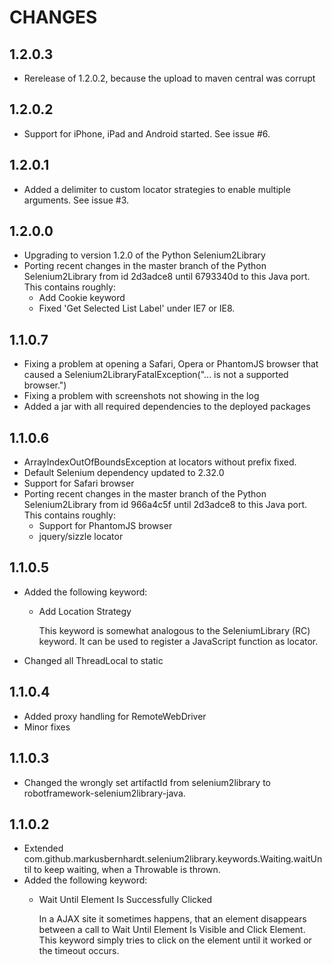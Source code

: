 CHANGES
=======


1.2.0.3
-------

* Rerelease of 1.2.0.2, because the upload to maven central was corrupt

1.2.0.2
-------

* Support for iPhone, iPad and Android started. See issue #6.

1.2.0.1
-------

* Added a delimiter to custom locator strategies to enable multiple arguments. See issue #3.

1.2.0.0
-------

* Upgrading to version 1.2.0 of the Python Selenium2Library
* Porting recent changes in the master branch of the Python Selenium2Library
  from id 2d3adce8 until 6793340d to this Java port. This contains roughly:
  * Add Cookie keyword
  * Fixed 'Get Selected List Label' under IE7 or IE8.

1.1.0.7
-------

* Fixing a problem at opening a Safari, Opera or PhantomJS browser that caused a Selenium2LibraryFatalException("... is not a supported browser.")
* Fixing a problem with screenshots not showing in the log
* Added a jar with all required dependencies to the deployed packages   

1.1.0.6
-------

* ArrayIndexOutOfBoundsException at locators without prefix fixed.
* Default Selenium dependency updated to 2.32.0
* Support for Safari browser
* Porting recent changes in the master branch of the Python Selenium2Library
  from id 966a4c5f until 2d3adce8 to this Java port. This contains roughly:
  * Support for PhantomJS browser
  * jquery/sizzle locator
  

1.1.0.5
-------

* Added the following keyword:
  * Add Location Strategy
  
    This keyword is somewhat analogous to the SeleniumLibrary (RC) keyword. 
    It can be used to register a JavaScript function as locator. 
* Changed all ThreadLocal<PythonInterpreter> to static


1.1.0.4
-------

* Added proxy handling for RemoteWebDriver
* Minor fixes


1.1.0.3
-------

* Changed the wrongly set artifactId from selenium2library to 
  robotframework-selenium2library-java.


1.1.0.2
-------

* Extended com.github.markusbernhardt.selenium2library.keywords.Waiting.waitUntil
  to keep waiting, when a Throwable is thrown.
* Added the following keyword:
  * Wait Until Element Is Successfully Clicked
  
    In a AJAX site it sometimes happens, that an element disappears between
    a call to Wait Until Element Is Visible and Click Element. This keyword
    simply tries to click on the element until it worked or the timeout
    occurs. 